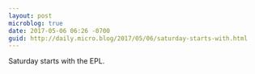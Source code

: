 ```yaml
---
layout: post
microblog: true
date: 2017-05-06 06:26 -0700
guid: http://daily.micro.blog/2017/05/06/saturday-starts-with.html
---
```

Saturday starts with the EPL.
